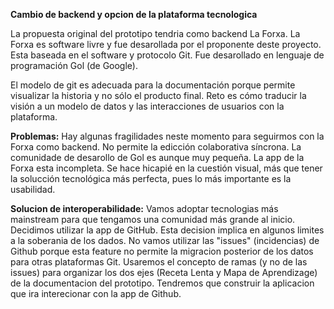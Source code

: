 **Cambio de backend y opcion de la plataforma tecnologica** 

La propuesta original del prototipo tendria como backend La Forxa. La Forxa es software livre y fue desarollada por el proponente deste proyecto. Esta baseada en el software y protocolo Git. Fue desarollado en lenguaje de programación Gol (de Google).

El modelo de git es adecuada para la documentación porque permite visualizar la historia y no sólo el producto final. Reto es cómo traducir la visión a un modelo de datos y las interacciones de usuarios con la plataforma.

**Problemas:**
Hay algunas fragilidades neste momento para seguirmos con la Forxa como backend. No permite la edicción colaborativa síncrona. La comunidade de desarollo de Gol es aunque muy pequeña. La app de la Forxa esta incompleta.
Se hace hicapié en la cuestión visual, más que tener la solucción tecnológica más perfecta, pues lo más importante es la usabilidad.

**Solucion de interoperabilidade:**
Vamos adoptar tecnologias más mainstream para que tengamos una comunidad más grande al inicio. Decidimos utilizar la app de GitHub. Esta decision implica en algunos limites a la soberania de los dados. No vamos utilizar las "issues" (incidencias) de Github porque esta feature no permite la migracion posterior de los datos para otras plataformas Git.
Usaremos el concepto de ramas (y no de las issues) para organizar los dos ejes (Receta Lenta y Mapa de Aprendizage) de la documentacion del prototipo.
Tendremos que construir la aplicacion que ira interecionar con la app de Github.
